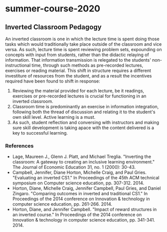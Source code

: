 # summer-course-2020

## Inverted Classroom Pedagogy
An inverted classroom is one in which the lecture time is spent doing those tasks which would traditionally take place outside of the classroom and vice versa.
As such, lecture time is spent reviewing problem sets, expounding on concepts with input from students, rather than the didactic relaying of information.
That information transmission is relegated to the students' non-instructional time, through such methods as pre-recorded lectures, exercises or reading material.
This shift in structure requires a different investiture of resources from the student, and as a result the incentives required have been found to shift in response:

1. Reviewing the material provided for each lecture, be it readings, exercises or pre-recorded lectures is crucial for functioning in an inverted classroom.
2. Classroom time is predominantly an exercise in information integration, following both the thread of discussion and relating it to the student's own skill level. Active learning is a must.
3. As such, student reflection and conversing with instructors and making sure skill development is taking apace with the content delivered is a key to successful learning.

### References
- Lage, Maureen J., Glenn J. Platt, and Michael Treglia. "Inverting the classroom: A gateway to creating an inclusive learning environment." The Journal of Economic Education 31, no. 1 (2000): 30-43.
- Campbell, Jennifer, Diane Horton, Michelle Craig, and Paul Gries. "Evaluating an inverted CS1." In Proceedings of the 45th ACM technical symposium on Computer science education, pp. 307-312. 2014.
- Horton, Diane, Michelle Craig, Jennifer Campbell, Paul Gries, and Daniel Zingaro. "Comparing outcomes in inverted and traditional CS1." In Proceedings of the 2014 conference on Innovation & technology in computer science education, pp. 261-266. 2014.
- Horton, Diane, and Jennifer Campbell. "Impact of reward structures in an inverted course." In Proceedings of the 2014 conference on Innovation & technology in computer science education, pp. 341-341. 2014.
